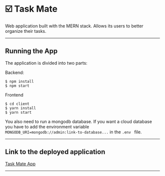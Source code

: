 # ☑️ Task Mate
Web application built with the MERN stack. Allows its users to better organize their tasks.
<hr>

## Running the App
The application is divided into two parts:

Backend:

```
$ npm install
$ npm start
```

Frontend

```
$ cd client
$ yarn install
$ yarn start
```

You also need to run a mongodb database. If you want a cloud database you have to add the environment variable ```MONGODB_URI=mongodb://admin:link-to-database...``` in the ```.env ``` file.

<hr>

## Link to the deployed application

<a href="https://task-mate-webapp.herokuapp.com/" target="_blank">Task Mate App</a>

<hr>
